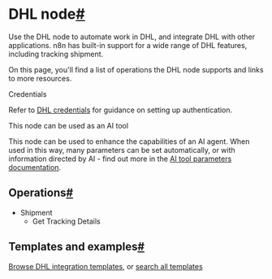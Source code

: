 [](https://github.com/n8n-io/n8n-docs/edit/main/docs/integrations/builtin/app-nodes/n8n-nodes-base.dhl.md "Edit this page")

# DHL node[#](#dhl-node "Permanent link")

Use the DHL node to automate work in DHL, and integrate DHL with other applications. n8n has built-in support for a wide range of DHL features, including tracking shipment.

On this page, you'll find a list of operations the DHL node supports and links to more resources.

Credentials

Refer to [DHL credentials](../../credentials/dhl/) for guidance on setting up authentication.

This node can be used as an AI tool

This node can be used to enhance the capabilities of an AI agent. When used in this way, many parameters can be set automatically, or with information directed by AI - find out more in the [AI tool parameters documentation](../../../../advanced-ai/examples/using-the-fromai-function/).

## Operations[#](#operations "Permanent link")

*   Shipment
    *   Get Tracking Details

## Templates and examples[#](#templates-and-examples "Permanent link")

[Browse DHL integration templates](https://n8n.io/integrations/dhl/), or [search all templates](https://n8n.io/workflows/)